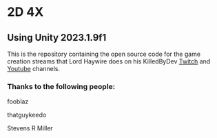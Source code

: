# 2D 4X

## Using Unity 2023.1.9f1

This is the repository containing the open source code for the game creation streams that Lord Haywire does on his KilledByDev [Twitch](https://www.twitch.tv/killedbydev) 
and [Youtube](https://www.youtube.com/@killedbydev) channels.

### Thanks to the following people:

fooblaz

thatguykeedo

Stevens R Miller